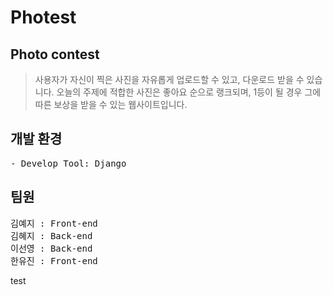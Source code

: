 # Photest


## Photo contest

> 사용자가 자신이 찍은 사진을 자유롭게 업로드할 수 있고, 다운로드 받을 수 있습니다.
> 오늘의 주제에 적합한 사진은 좋아요 순으로 랭크되며, 1등이 될 경우 그에 따른 보상을 받을 수 있는 웹사이트입니다.


## 개발 환경
<pre>
- Develop Tool: Django
</pre>

## 팀원
<pre>
김예지 : Front-end
김혜지 : Back-end
이선영 : Back-end
한유진 : Front-end
</pre>


test
